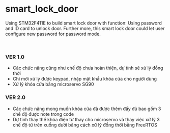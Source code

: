 # smart_lock_door
Using STM32F411E to build smart lock door with function: Using password and ID card to unlock door. Further more, this smart lock door could let user configure new password for password mode. 

<br>

<h3>VER 1.0</h3>
<ul>
    <li>
        Các chức năng cũng như chế độ chưa hoàn thiện, dự tính sẽ xử lý đồng thời   
    </li>
    <li>
        Chỉ mới xử lý được keypad, nhập mật khẩu khóa cửa cho người dùng
    </li>
    <li>
        Xử lý khóa cửa bằng microservo SG90
    </li>
</ul>

<h3>VER 2.0</h3>
<ul>
    <li>
        Các chức năng mong muốn khóa cửa đã được thêm đầy đủ bao gồm 3 chế độ được note trong code
    </li>
    <li>
        Dự tính thay thế khóa điện từ thay cho microservo và thay việc xử lý 3 chế độ từ trên xuống dưới bằng cách xử lý đồng thời bằng FreeRTOS
    </li>
</ul>
